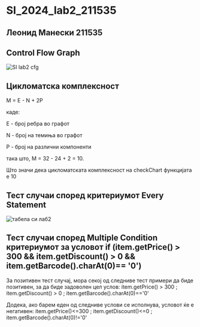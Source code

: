 # SI_2024_lab2_211535
## Леонид Манески 211535
## Control Flow Graph

![SI lab2 cfg](https://github.com/LeoSeLeKT/SI_2024_lab2_211535/assets/94115888/5d70ff9f-34ab-4374-a872-edf6bc177d08)

## Цикломатска комплексност

M = E - N + 2P

каде:

E - број ребра во графот

N - број на темиња во графот

P - број на различни компоненти

така што, M = 32 - 24 + 2 = 10.

Што значи дека цикломатската комплексност на checkChart функцијата е 10



## Тест случаи според критериумот Every Statement

![табела си лаб2](https://github.com/LeoSeLeKT/SI_2024_lab2_211535/assets/94115888/db476478-7a29-44b2-a320-43d82651551d)

## Тест случаи според Multiple Condition критериумот за условот if (item.getPrice() > 300 && item.getDiscount() > 0 && item.getBarcode().charAt(0)== '0')
За позитивен тест случај, мора секој од следниве тест примери да биде позитивен, за да биде задоволен цел услов: item.getPrice() > 300 ; item.getDiscount() > 0 ; item.getBarcode().charAt(0)=='0'

Додека, ако барем еден од следниве услови се исполнува, условот ќе е негативен: item.getPrice()<=300 ; item.getDiscount()<=0 ; item.getBarcode().charAt(0)!='0'


